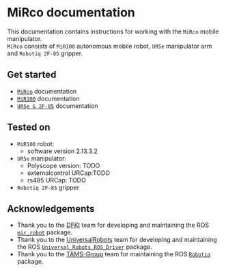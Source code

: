 # MiRco documentation
<!-- <img src="MiRco/pictures/MiRco.png" style="height:300px" > -->

This documentation contains instructions for working with the `MiRco` mobile manipulator.  
`MiRco` consists of `MiR100` autonomous mobile robot, `UR5e` manipulator arm and `Robotiq 2F-85`  gripper.

## Get started
- [`MiRco`](./MiRco/mirco_overview.md) documentation
- [`MiR100`](./MiR100/mir_overview.md) documentation
- [`UR5e & 2F-85`](./UR5e_2F85/ur_2f85_overview.md) documentation

## Tested on
-  `MiR100` robot:
    - software version 2.13.3.2
- `UR5e` manipulator:
    - Polyscope version: TODO
    - externalcontrol URCap:TODO
    - rs485 URCap: TODO
- `Robotiq 2F-85` gripper

## Acknowledgements
- Thank you to the [DFKI](https://github.com/DFKI-NI) team for developing and maintaining the ROS [`mir_robot`](https://github.com/DFKI-NI/mir_robot) package.
- Thank you to the [UniversalRobots](https://github.com/UniversalRobots) team for developing and maintaining the ROS [`Universal_Robots_ROS_Driver`](https://github.com/UniversalRobots/Universal_Robots_ROS_Driver) package.
- Thank you to the [TAMS-Group](https://github.com/TAMS-Group) team for maintaining the ROS [`Robotiq`](https://github.com/TAMS-Group/robotiq) package.

